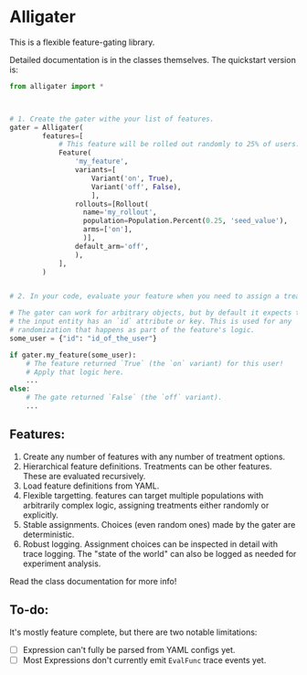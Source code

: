 # Alligater

This is a flexible feature-gating library.

Detailed documentation is in the classes themselves. The quickstart version is:

```py
from alligater import *



# 1. Create the gater withe your list of features.
gater = Alligater(
        features=[
            # This feature will be rolled out randomly to 25% of users.
            Feature(
                'my_feature',
                variants=[
                    Variant('on', True),
                    Variant('off', False),
                    ],
                rollouts=[Rollout(
                  name='my_rollout',
                  population=Population.Percent(0.25, 'seed_value'),
                  arms=['on'],
                  )],
                default_arm='off',
                ),
            ],
        )


# 2. In your code, evaluate your feature when you need to assign a treatment.

# The gater can work for arbitrary objects, but by default it expects that
# the input entity has an `id` attribute or key. This is used for any
# randomization that happens as part of the feature's logic.
some_user = {"id": "id_of_the_user"}

if gater.my_feature(some_user):
    # The feature returned `True` (the `on` variant) for this user!
    # Apply that logic here.
    ...
else:
    # The gate returned `False` (the `off` variant).
    ...
```

## Features:

1. Create any number of features with any number of treatment options.
2. Hierarchical feature definitions. Treatments can be other features. These are evaluated recursively.
3. Load feature definitions from YAML.
4. Flexible targetting. features can target multiple populations with arbitrarily complex logic, assigning treatments either randomly or explicitly.
5. Stable assignments. Choices (even random ones) made by the gater are deterministic.
6. Robust logging. Assignment choices can be inspected in detail with trace logging. The "state of the world" can also be logged as needed for experiment analysis.

Read the class documentation for more info!

## To-do:

It's mostly feature complete, but there are two notable limitations:

- [ ] Expression can't fully be parsed from YAML configs yet.
- [ ] Most Expressions don't currently emit `EvalFunc` trace events yet.
